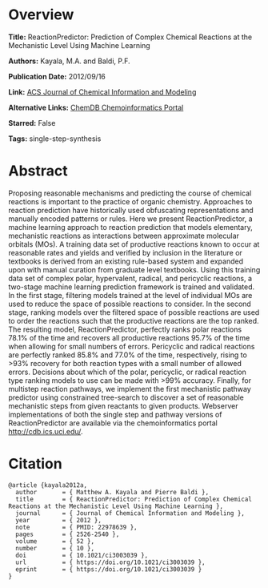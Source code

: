 # Overview
**Title:**
ReactionPredictor: Prediction of Complex Chemical Reactions at the Mechanistic Level Using Machine Learning

**Authors:**
Kayala, M.A. and Baldi, P.F.

**Publication Date:**
2012/09/16

**Link:**
[ACS Journal of Chemical Information and Modeling](https://pubs.acs.org/doi/10.1021/ci3003039)

**Alternative Links:**
[ChemDB Chemoinformatics Portal](https://cdb.ics.uci.edu)

**Starred:**
False

**Tags:**
single-step-synthesis


# Abstract
Proposing reasonable mechanisms and predicting the course of chemical reactions is important to the practice of organic chemistry.
Approaches to reaction prediction have historically used obfuscating representations and manually encoded patterns or rules.
Here we present ReactionPredictor, a machine learning approach to reaction prediction that models elementary, mechanistic reactions as interactions between approximate molecular orbitals (MOs).
A training data set of productive reactions known to occur at reasonable rates and yields and verified by inclusion in the literature or textbooks is derived from an existing rule-based system and expanded upon with manual curation from graduate level textbooks.
Using this training data set of complex polar, hypervalent, radical, and pericyclic reactions, a two-stage machine learning prediction framework is trained and validated.
In the first stage, filtering models trained at the level of individual MOs are used to reduce the space of possible reactions to consider.
In the second stage, ranking models over the filtered space of possible reactions are used to order the reactions such that the productive reactions are the top ranked.
The resulting model, ReactionPredictor, perfectly ranks polar reactions 78.1% of the time and recovers all productive reactions 95.7% of the time when allowing for small numbers of errors.
Pericyclic and radical reactions are perfectly ranked 85.8% and 77.0% of the time, respectively, rising to >93% recovery for both reaction types with a small number of allowed errors.
Decisions about which of the polar, pericyclic, or radical reaction type ranking models to use can be made with >99% accuracy.
Finally, for multistep reaction pathways, we implement the first mechanistic pathway predictor using constrained tree-search to discover a set of reasonable mechanistic steps from given reactants to given products.
Webserver implementations of both the single step and pathway versions of ReactionPredictor are available via the chemoinformatics portal http://cdb.ics.uci.edu/.


# Citation
```
@article {kayala2012a,
  author       = { Matthew A. Kayala and Pierre Baldi },
  title        = { ReactionPredictor: Prediction of Complex Chemical Reactions at the Mechanistic Level Using Machine Learning },
  journal      = { Journal of Chemical Information and Modeling },
  year         = { 2012 },
  note         = { PMID: 22978639 },
  pages        = { 2526-2540 },
  volume       = { 52 },
  number       = { 10 },
  doi          = { 10.1021/ci3003039 },
  url          = { https://doi.org/10.1021/ci3003039 },
  eprint       = { https://doi.org/10.1021/ci3003039 }
}
```
